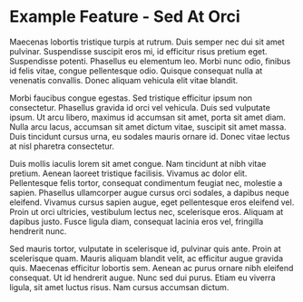 # Example Feature - Sed At Orci

Maecenas lobortis tristique turpis at rutrum. Duis semper nec dui sit amet pulvinar. Suspendisse suscipit eros mi, id
efficitur risus pretium eget. Suspendisse potenti. Phasellus eu elementum leo. Morbi nunc odio, finibus id felis vitae,
congue pellentesque odio. Quisque consequat nulla at venenatis convallis. Donec aliquam vehicula elit vitae blandit.

Morbi faucibus congue egestas. Sed tristique efficitur ipsum non consectetur. Phasellus gravida id orci vel vehicula.
Duis sed vulputate ipsum. Ut arcu libero, maximus id accumsan sit amet, porta sit amet diam. Nulla arcu lacus, accumsan
sit amet dictum vitae, suscipit sit amet massa. Duis tincidunt cursus urna, eu sodales mauris ornare id. Donec vitae
lectus at nisl pharetra consectetur.

Duis mollis iaculis lorem sit amet congue. Nam tincidunt at nibh vitae pretium. Aenean laoreet tristique facilisis.
Vivamus ac dolor elit. Pellentesque felis tortor, consequat condimentum feugiat nec, molestie a sapien. Phasellus
ullamcorper augue cursus orci sodales, a dapibus neque eleifend. Vivamus cursus sapien augue, eget pellentesque eros
eleifend vel. Proin ut orci ultricies, vestibulum lectus nec, scelerisque eros. Aliquam at dapibus justo. Fusce ligula
diam, consequat lacinia eros vel, fringilla hendrerit nunc.

Sed mauris tortor, vulputate in scelerisque id, pulvinar quis ante. Proin at scelerisque quam. Mauris aliquam blandit
velit, ac efficitur augue gravida quis. Maecenas efficitur lobortis sem. Aenean ac purus ornare nibh eleifend consequat.
Ut id hendrerit augue. Nunc sed dui purus. Etiam eu viverra ligula, sit amet luctus risus. Nam cursus accumsan dictum. 

